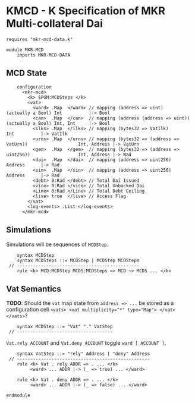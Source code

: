 KMCD - K Specification of MKR Multi-collateral Dai
==================================================

```k
requires "mkr-mcd-data.k"

module MKR-MCD
    imports MKR-MCD-DATA
```

MCD State
---------

```k
    configuration
      <mkr-mcd>
        <k> $PGM:MCDSteps </k>
        <vat>
          <ward> .Map  </ward> // mapping (address => uint)                (actually a Bool) Int          |-> Bool
          <can>  .Map  </can>  // mapping (address (address => uint))      (actually a Bool) Int, Int     |-> Bool
          <ilks> .Map  </ilks> // mapping (bytes32 => VatIlk)                                Int          |-> VatIlk
          <urns> .Map  </urns> // mapping (bytes32 => (address => VatUrn))                   Int, Address |-> VatUrn
          <gem>  .Map  </gem>  // mapping (bytes32 => (address => uint256))                  Int, Address |-> Wad
          <dai>  .Map  </dai>  // mapping (address => uint256)                               Address      |-> Rad
          <sin>  .Map  </sin>  // mapping (address => uint256)                               Address      |-> Rad
          <debt> 0:Rad </debt> // Total Dai Issued
          <vice> 0:Rad </vice> // Total Unbacked Dai
          <Line> 0:Rad </Line> // Total Debt Ceiling
          <live> true  </live> // Access Flag
        </vat>
        <log-events> .List </log-events>
      </mkr-mcd>
```

Simulations
-----------

Simulations will be sequences of `MCDStep`.

```k
    syntax MCDStep
    syntax MCDSteps ::= MCDStep | MCDStep MCDSteps
 // ----------------------------------------------
    rule <k> MCD:MCDStep MCDS:MCDSteps => MCD ~> MCDS ... </k>
```

Vat Semantics
-------------

**TODO**: Should the `vat` map state from `address => ...` be stored as a configuration cell `<vats> <vat multiplicity="*" type="Map"> </vat> </vats>`?

```k
    syntax MCDStep ::= "Vat" "." VatStep
 // ------------------------------------
```

`Vat.rely ACCOUNT` and `Vat.deny ACCOUNT` toggle `ward [ ACCOUNT ]`.

```k
    syntax VatStep ::= "rely" Address | "deny" Address
 // --------------------------------------------------
    rule <k> Vat . rely ADDR => . ... </k>
         <ward> ... ADDR |-> (_ => true) ... </ward>

    rule <k> Vat . deny ADDR => . ... </k>
         <ward> ... ADDR |-> (_ => false) ... </ward>
```

```k
endmodule
```
